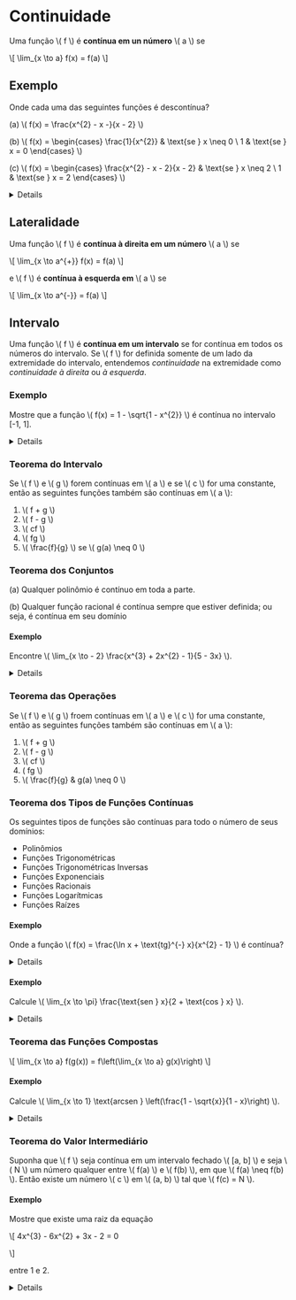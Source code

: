 # Continuidade

Uma função \\( f \\) é **contínua em un número** \\( a \\) se

\\[
\lim_{x \to a} f(x) = f(a)
\\]

## Exemplo

Onde cada uma das seguintes funções é descontínua?

(a) \\( f(x) = \frac{x^{2} - x -}{x - 2} \\)

(b) \\( f(x) = \begin{cases} \frac{1}{x^{2}} & \text{se } x \neq 0 \\ 1 & \text{se } x = 0 \end{cases} \\)

(c) \\( f(x) = \begin{cases} \frac{x^{2} - x - 2}{x - 2} & \text{se } x \neq 2 \\ 1 & \text{se } x = 2 \end{cases} \\)

<details>

(a) Observe que \\( f(2) \\) não está definida; logo, \\( f \\) é descontínua em 2.

(b) Aqui \\( f(0) = 1\\) está definida, mas

\\[
\lim_{x \to 0} f(x) = \lim_{x \to 0} \frac{1}{x^{2}}
\\]

não existe. Então \\( f \\) é descontínua em 0.

(c) Aqui \\( f(2) = 1 \\) está definida e

\\[
\lim_{x \to 2} f(x) = \lim_{x \to 2} \frac{x^{2} - x - 2}{x - 2} = \lim_{x \to 2} \frac{(x - 2)(x + 1)}{x - 2} = \lim_{x \to 2} (x + 1) = 3
\\]

existe. Mas

\\[
\lim_{x \to 2} \neq f(2)
\\]

logo, \\( f \\) não é contínua em 2.

</details>

## Lateralidade

Uma função \\( f \\) é **contínua à direita em um número** \\( a \\) se

\\[
\lim_{x \to a^{+}} f(x) = f(a)
\\]

e \\( f \\) é **contínua à esquerda em** \\( a \\) se

\\[
\lim_{x \to a^{-}} = f(a)
\\]

## Intervalo

Uma função \\( f \\) é **contínua em um intervalo** se for contínua em todos os números do intervalo. Se \\( f \\) for definida somente de um lado da extremidade do intervalo, entendemos *continuidade* na extremidade como *continuidade à direita* ou *à esquerda*.

### Exemplo

Mostre que a função \\( f(x) = 1 - \sqrt{1 - x^{2}} \\) é contínua no intervalo [-1, 1].

<details>

\\[
\lim_{x \to a} f(x) = \lim_{x \to a} (1 - \sqrt{1 - x^{2}})
= 1 \lim_{x \to a} \sqrt{1 - x^{2}}
= 1 - \sqrt{\lim_{x \to a} (1 - x^{2})}
= 1 - \sqrt{1 - a^{2}}
= f(a)
\\]

Assim, pela definição, \\( f \\) é contínua em \\( a \\) se \\( -1 < a < 1 \\). Cálculos análogos mostram que

\\[
\lim_{x \to -1^{+}} f(x) = 1 = f(-1) \text{ e } \lim_{x \to 1^{-}} f(x) = 1 = f(1)
\\]

logo, \\( f \\) é contínua à direita em -1 e contínua à esquerda em 1. Consequentemente, de acordo com a definição de continuidade em intervalo, \\( f \\) é contínua em [-1, 1].

</details>

### Teorema do Intervalo

Se \\( f \\) e \\( g \\) forem contínuas em \\( a \\) e se \\( c \\) for uma constante, então as seguintes funções também são contínuas em \\( a \\):

1. \\( f + g \\)
2. \\( f - g \\)
3. \\( cf \\)
4. \\( fg \\)
5. \\( \frac{f}{g} \\) se \\( g(a) \neq 0 \\)

### Teorema dos Conjuntos

(a) Qualquer polinômio é contínuo em toda a parte.

(b) Qualquer função racional é contínua sempre que estiver definida; ou seja, é contínua em seu domínio

#### Exemplo

Encontre \\\( \lim_{x \to - 2} \frac{x^{3} + 2x^{2} - 1}{5 - 3x} \\).

<details>

A função

\\[
f(x) = \frac{x^{3} + 2x^{2} - 1}{5 - 3x}
\\]

é racional; assim, pelo Teorema dos Conjuntos, é contínua em seu domínio, que é \\( \{x|x \neq \frac{5}{3}\} \\).

Logo

\\[
\lim_{x \to -2} \frac{x^{3} + 2x^{2} - 1}{5 - 3x} = \lim_{x \to -2} f(x) = f(-2)
= \frac{(-2)^{3} + 2(-2)^{2} - 1}{5 - 3(-2)} = -\frac{1}{11}
\\]

</details>

### Teorema das Operações

Se \\( f \\) e \\( g \\) froem contínuas em \\( a \\) e \\( c \\) for uma constante, então as seguintes funções também são contínuas em \\( a \\):

1. \\( f + g \\)
2. \\( f - g \\)
3. \\( cf \\)
4. \( fg \\)
5. \\( \frac{f}{g} & g(a) \neq 0 \\)

### Teorema dos Tipos de Funções Contínuas

Os seguintes tipos de funções são contínuas para todo o número de seus domínios:

- Polinômios
- Funções Trigonométricas
- Funções Trigonométricas Inversas
- Funções Exponenciais
- Funções Racionais
- Funções Logarítmicas
- Funções Raízes

#### Exemplo

Onde a função \\( f(x) = \frac{\ln x + \text{tg}^{-} x}{x^{2} - 1} \\) é contínua?

<details>

Pelo Teorema dos Tipos de Funções Contínuas, sabemos que \\( y = \ln x \\) é contínua para \\( x > 0 \\) e que \\( y = \text{tg}^{-1} x \\) é contínua em \\( \mathbb{R} \\). Assim, pelo Teorema dos Tipos de Funções Contínuas, \\( y = \ln x + \text{tg}^{-1} x \\) é contínua em \\( (0, \infty) \\).

O denominador \\( y = x^{2} - 1 \\) é um polinômio, portanto é contínuo em toda a parte.

Assim, \\( f \\) é contínua em todos os números postivos \\( x \\), exceto onde \\( x^{2} - 1 = 0 \\). Logo, \\( f \\) é contínua nos intervalos aberto \\( (0, 1) \\) e \\( (1, \infty) \\).

</details>

#### Exemplo

Calcule \\( \lim_{x \to \pi} \frac{\text{sen } x}{2 + \text{cos } x} \\).

<details>

O Teorema ods Tipos de Funções Contínuas nos diz que \\( y = \text{sen } x \\) é contínua. \\( y = 2 + \text{cos } x \\) é a soma de duas funções contínuas, e, portanto, é contínua. Logo, a razão

\\[
f(x) = \frac{\text{sen } x}{2 + \text{cos } x}
\\]

é sempre contínua. Portanto, pela definição de função contínua,

\\[
\lim_{x \to \pi} \frac{\text{sen } x}{2 + \text{cos } x} = \lim_{x \to \pi} f(x) = f(\pi) = \frac{\text{sen } \pi}{2 + \text{cos } \pi} = \frac{0}{2 - 1} = 0
\\]

</details>

### Teorema das Funções Compostas

\\[
\lim_{x \to a} f(g(x)) = f\left(\lim_{x \to a} g(x)\right)
\\]

#### Exemplo

Calcule \\( \lim_{x \to 1} \text{arcsen } \left(\frac{1 - \sqrt{x}}{1 - x}\right) \\).

<details>

Uma vez que \\( \text{arcsen} \\) é uma função contínua, podemos aplicar o Teorema das Funções Compostas:

\\[
\lim_{x \to 1} \text{arcsen } \left(\frac{1 - \sqrt{x}}{1 - x}\right) = \text{arcsen } \left(\lim_{x \to 1} \frac{1 - \sqrt{x}}{1 - x}\right)
= \text{arcsen } \left(\lim_{x \to 1} \frac{1 - \sqrt{x}}{(1 - \sqrt{x})(1 + \sqrt{x})}\right)
= \text{arcsen } \left(\lim_{x \to 1} \frac{1}{1 + \sqrt{x}}\right)
= \text{arcsen } \frac{1}{2} = \frac{\pi}{6}
\\]

</details>

### Teorema do Valor Intermediário

Suponha que \\( f \\) seja contínua em um intervalo fechado \\( [a, b] \\) e seja \\( N \\) um número qualquer entre \\( f(a) \\) e \\( f(b) \\), em que \\( f(a) \neq f(b) \\). Então existe um número \\( c \\) em \\( (a, b) \\) tal que \\( f(c) = N \\).

#### Exemplo

Mostre que existe uma raiz da equação

\\[
4x^{3} - 6x^{2} + 3x - 2 = 0

\\]

entre 1 e 2.

<details>

Seja \\( f(x) = 4x^{3} - 6x^{2} + 3x - 2 \\). Estamos procurando por uma solução da equação dada, isto é, um número \\( c \\) entre 1 e 2 tal que \\( f(c) = 0 \\). Portanto, tomamos \\( a = 1 \\), \\( b = 2 \\) e \\( N = 0 \\) no Teorema do Valor Intermediário. Temos

\\[
f(1) = 4 - 6 + 3 - 2 = -1 < 0
f(2) = 32 - 24 + 6 - 2 = 12 > 0
\\]

Logo, \\( f(1) < 0 < f(2) \\), isto é, \\( N = 0 \\) é um número entre \\( f(1) e f(2) \\). Como \\( f \\) é contínua, por ser um polinômio, o Teorema Do Valor Intermediário afirma que existe um número \\( c \\) entre 1 e 2 tal que \\( f(c) = 0 \\). Em outras palavras, a equação \\( 4x^{3} - 6x^{2} + 3x - 2 = 0 \\) tem pelo menos uma raiz \\( c \\) no intervalo \\( (1, 2) \\).

</details>
